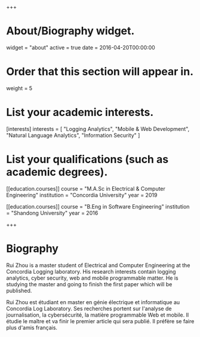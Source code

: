 +++
# About/Biography widget.
widget = "about"
active = true
date = 2016-04-20T00:00:00

# Order that this section will appear in.
weight = 5

# List your academic interests.
[interests]
  interests = [
    "Logging Analytics",
    "Mobile & Web Development",
    "Natural Language Analytics",
    "Information Security"
  ]

# List your qualifications (such as academic degrees).

[[education.courses]]
  course = "M.A.Sc in Electrical & Computer Engineering"
  institution = "Concordia University"
  year = 2019

[[education.courses]]
  course = "B.Eng in Software Engineering"
  institution = "Shandong University"
  year = 2016

+++

# Biography

Rui Zhou is a master student of Electrical and Computer Engineering at the Concordia Logging laboratory. His research interests contain logging analytics, cyber security, web and mobile programmable matter. He is studying the master and going to finish the first paper which will be published.

Rui Zhou est étudiant en master en génie électrique et informatique au Concordia Log Laboratory. Ses recherches portent sur l'analyse de journalisation, la cybersécurité, la matière programmable Web et mobile. Il étudie le maître et va finir le premier article qui sera publié. Il préfère se faire plus d'amis français.
